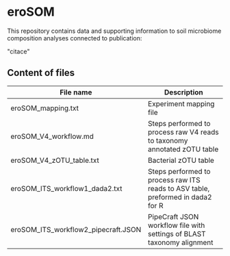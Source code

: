 # eroSOM

This repository contains data and supporting information to soil microbiome composition analyses connected to publication:

"citace"

## Content of files
| File name | Description |
| ----------- | ----------- |
| eroSOM_mapping.txt | Experiment mapping file
| eroSOM_V4_workflow.md | Steps performed to process raw V4 reads to taxonomy annotated zOTU table |
| eroSOM_V4_zOTU_table.txt | Bacterial zOTU table | 
| eroSOM_ITS_workflow1_dada2.txt | Steps performed to process raw ITS reads to ASV table, preformed in dada2 for R | 
| eroSOM_ITS_workflow2_pipecraft.JSON | PipeCraft JSON workflow file with settings of BLAST taxonomy alignment | 
